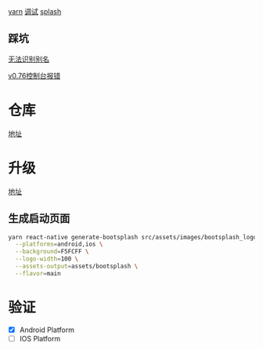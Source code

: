 [yarn](https://reactnative.dev/blog/2024/04/22/release-0.74#yarn-3-for-new-projects)
[调试](https://fbflipper.com/)
[splash](https://github.com/zoontek/react-native-bootsplash?tab=readme-ov-file#full-command-usage-example)

## 踩坑
[无法识别别名](https://github.com/tleunen/babel-plugin-module-resolver/issues/354#issuecomment-475858527)

[v0.76控制台报错](https://github.com/callstack/react-native-paper/issues/4401#issuecomment-2332537632)

# 仓库
[地址](https://reactnative.directory/)

# 升级
[地址](https://react-native-community.github.io/upgrade-helper)

## 生成启动页面
``` bash
yarn react-native generate-bootsplash src/assets/images/bootsplash_logo_original.jpg \
  --platforms=android,ios \
  --background=F5FCFF \
  --logo-width=100 \
  --assets-output=assets/bootsplash \
  --flavor=main  
```

# 验证
- [x] Android Platform
- [ ] IOS Platform